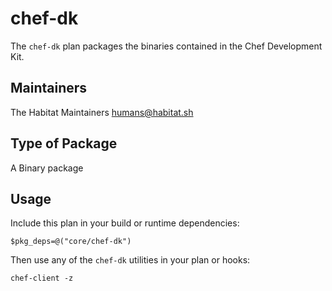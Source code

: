 # chef-dk

The `chef-dk` plan packages the binaries contained in the Chef Development Kit.

## Maintainers

The Habitat Maintainers humans@habitat.sh


## Type of Package

A Binary package

## Usage

Include this plan in your build or runtime dependencies:

```
$pkg_deps=@("core/chef-dk")
```

Then use any of the `chef-dk` utilities in your plan or hooks:

```
chef-client -z
```
